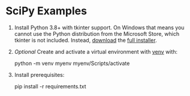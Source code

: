 # SciPy Examples

1. Install Python 3.8+ with tkinter support. On Windows that means you cannot
   use the Python distribution from the Microsoft Store, which tkinter is not
   included. Instead, [download](https://www.python.org/downloads/windows/) the
   [full installer](https://docs.python.org/3/using/windows.html#windows-full).
1. *Optional* Create and activate a virtual environment with
   [venv](https://docs.python.org/3/library/venv.html) with:

    python -m venv myenv
    myenv/Scripts/activate

1. Install prerequisites:

    pip install -r requirements.txt

